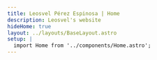 ```yaml
---
title: Leosvel Pérez Espinosa | Home
description: Leosvel's website
hideHome: true
layout: ../layouts/BaseLayout.astro
setup: |
  import Home from '../components/Home.astro';
---
```


<Home />
